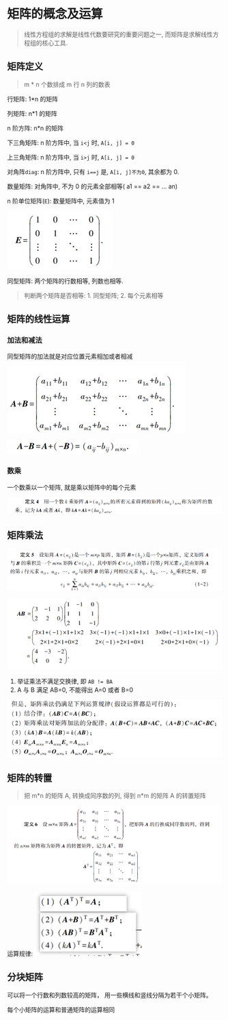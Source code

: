 # 矩阵的概念及运算

> 线性方程组的求解是线性代数要研究的重要问题之一, 而矩阵是求解线性方程组的核心工具.

## 矩阵定义

> m \* n 个数排成 m 行 n 列的数表

行矩阵: 1\*n 的矩阵

列矩阵: n\*1 的矩阵

n 阶方阵: n\*n 的矩阵

下三角矩阵: n 阶方阵中, 当 `i<j` 时, `A[i, j] = 0`

上三角矩阵: n 阶方阵中, 当 `i>j` 时, `A[i, j] = 0`

对角阵`diag`: n 阶方阵中, 只有 `i==j` 是, `A[i, j]不为0`, 其余都为 0.

数量矩阵: 对角阵中, 不为 0 的元素全部相等( a1 == a2 == ... an)

n 阶单位矩阵(`E`): 数量矩阵中, 元素值为 1

![](../img/Snipaste_2022-04-28_16-35-01.png)

同型矩阵: 两个矩阵的行数相等, 列数也相等.

> 判断两个矩阵是否相等: 1. 同型矩阵; 2. 每个元素相等

## 矩阵的线性运算

### 加法和减法

同型矩阵的加法就是对应位置元素相加或者相减

![](../img/Snipaste_2022-04-28_16-36-29.png)

![](../img/Snipaste_2022-04-28_16-38-02.png)

### 数乘

一个数乘以一个矩阵, 就是乘以矩阵中的每个元素

![](../img/Snipaste_2022-04-28_16-38-41.png)

## 矩阵乘法

![](../img/Snipaste_2022-04-28_16-43-12.png)

![](../img/Snipaste_2022-04-28_16-43-47.png)

1. 举证乘法不满足交换律, 即 `AB != BA`
2. A 与 B 满足 AB=0, 不能得出 A=0 或者 B=0

![](../img/Snipaste_2022-04-28_16-46-59.png)

## 矩阵的转置

> 把 m\*n 的矩阵 A, 转换成同序数的列, 得到 n\*m 的矩阵 A 的转置矩阵

![](../img/Snipaste_2022-04-28_16-53-39.png)

运算规律:
![](../img/Snipaste_2022-04-28_17-04-29.png)


## 分块矩阵

可以将一个行数和列数较高的矩阵， 用一些横线和竖线分隔为若干个小矩阵。

每个小矩阵的运算和普通矩阵的运算相同

